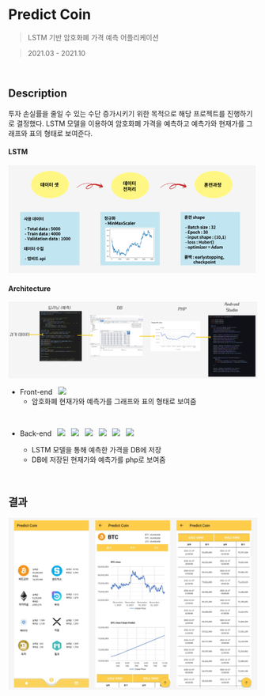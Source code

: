 # Predict Coin

> LSTM 기반 암호화폐 가격 예측 어플리케이션

> 2021.03 - 2021.10
<br/>

## Description

투자 손실률을 줄일 수 있는 수단 증가시키기 위한 목적으로 해당 프로젝트를 진행하기로 결정했다.
LSTM 모델을 이용하여 암호화폐 가격을 예측하고 예측가와 현재가를 그래프와 표의 형태로 보여준다.

#### LSTM
<img src="Image/lstm_model.PNG" width="500">

#### Architecture
<img src="Image/architecture.PNG" width="600"> 

* Front-end 
&nbsp;&nbsp;<img src="https://img.shields.io/badge/Android Studio-3DDC84?style=flat-square&logo=Android Studio&logoColor=white"/> 
  * 암호화폐 현재가와 예측가를 그래프와 표의 형태로 보여줌
<br/>

* Back-end
&nbsp;&nbsp;<img src="https://img.shields.io/badge/Python-3776AB?style=flat-square&logo=Python&logoColor=white"/> 
&nbsp;&nbsp;<img src="https://img.shields.io/badge/TensorFlow-FF6F00?style=flat-square&logo=TensorFlow&logoColor=white"/> 
&nbsp;&nbsp;<img src="https://img.shields.io/badge/MySQL-4479A1?style=flat-square&logo=MySQL&logoColor=white"/> 
&nbsp;&nbsp;<img src="https://img.shields.io/badge/PHP-777BB4?style=flat-square&logo=PHP&logoColor=white"/> 
&nbsp;&nbsp;<img src="https://img.shields.io/badge/Amazon EC2-FF9900?style=flat-square&logo=Amazon EC2&logoColor=white"/> 
&nbsp;&nbsp;<img src="https://img.shields.io/badge/Apache-D22128?style=flat-square&logo=Apache&logoColor=white"/> 

  * LSTM 모델을 통해 예측한 가격을 DB에 저장
  * DB에 저장된 현재가와 예측가를 php로 보여줌
<br/>

## 결과

<img src="Image/result.png" width="600">

